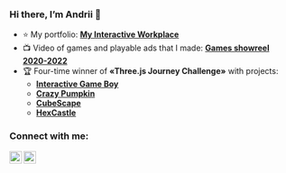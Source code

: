 ### Hi there, I’m Andrii 👋

- ⭐ My portfolio: **[My Interactive Workplace](https://www.andriibabintsev.com)**
- 📺 Video of games and playable ads that I made: **[Games showreel 2020-2022](https://www.youtube.com/watch?v=HmZ_MUd3zJY)**
- 🏆 Four-time winner of **«Three.js Journey Challenge»** with projects:
  - **[Interactive Game Boy](https://gameboy.andriibabintsev.com/)**
  - **[Crazy Pumpkin](https://crazy-pumpkin.andriibabintsev.com/)**
  - **[CubeScape](https://cubescape.andriibabintsev.com/)**
  - **[HexCastle](https://hexcastle.andriibabintsev.com/)**


### Connect with me:
[<img align="left" alt="Snokke | Twitter" width="22px" src="https://cdn.jsdelivr.net/npm/simple-icons@v3/icons/twitter.svg" />](https://twitter.com/SnakeMGL)
[<img align="left" alt="Snokke | LinkedIn" width="22px" src="https://cdn.jsdelivr.net/npm/simple-icons@v3/icons/linkedin.svg" />](https://www.linkedin.com/in/andriibabintsev/)
<br />
